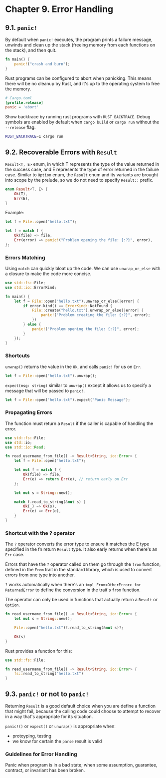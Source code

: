 # Chapter 9. Error Handling

## 9.1. `panic!`

By default when `panic!` executes, the program prints a failure message, unwinds and clean up the stack (freeing memory from each functions on the stack), and then quit.

```rust
fn main() {
    panic!("crash and burn");
}
```

Rust programs can be configured to abort when panicking. This means there will be no cleanup by Rust, and it's up to the operating system to free the memory.

```toml
# Cargo.toml
[profile.release]
panic = 'abort'
```

Show backtrace by running rust programs with `RUST_BACKTRACE`. Debug symbols are enabled by default when `cargo build` or `cargo run` without the `--release` flag.

```zsh
RUST_BACKTRACE=1 cargo run
```

## 9.2. Recoverable Errors with `Result`

`Result<T, E>` enum, in which T represents the type of the value returned in the success case, and E represents the type of error returned in the failure case. Similar to `Option` enum, the `Result` enum and its variants are brought into scope by the prelude, so we do not need to specify `Result::` prefix.

```rust
enum Result<T, E> {
    Ok(T),
    Err(E),
}
```

Example:

```rust
let f = File::open("hello.txt");

let f = match f {
    Ok(file) => file,
    Err(error) => panic!("Problem opening the file: {:?}", error),
};
```

### Errors Matching

Using `match` can quickly bloat up the code. We can use `unwrap_or_else` with a closure to make the code more concise.

```rust
use std::fs::File;
use std::io::ErrorKind;

fn main() {
    let f = File::open("hello.txt").unwrap_or_else(|error| {
        if error.kind() == ErrorKind::NotFound {
            File::create("hello.txt").unwrap_or_else(|error| {
                panic!("Problem creating the file: {:?}", error);
            })
        } else {
            panic!("Problem opening the file: {:?}", error);
        }
    });
}
```

### Shortcuts

`unwrap()` returns the value in the `Ok`, and calls `panic!` for us on `Err`.

```rust
let f = File::open("hello.txt").unwrap();
```

`expect(msg: string)` similar to `unwrap()` except it allows us to specify a message that will be passed to `panic!`.

```rust
let f = File::open("hello.txt").expect("Panic Message");
```

### Propagating Errors

The function must return a `Result` if the caller is capable of handling the error.

```rust
use std::fs::File;
use std::io;
use std::io::Read;

fn read_username_from_file() -> Result<String, io::Error> {
    let f = File::open("hello.txt");

    let mut f = match f {
        Ok(file) => file,
        Err(e) => return Err(e), // return early on Err
    };

    let mut s = String::new();

    match f.read_to_string(&mut s) {
        Ok(_) => Ok(s),
        Err(e) => Err(e),
    }
}
```

### Shortcut with the ? operator

The `?` operator converts the error type to ensure it matches the E type specified in the fn return `Result` type. It also early returns when there's an `Err` case.

Errors that have the `?` operator called on them go through the `from` function, defined in the `From` trait in the standard library, which is used to convert errors from one type into another.

`?` works automatically when there's an `impl From<OtherError> for ReturnedError` to define the conversion in the trait's `from` function.

The operator can only be used in functions that actually return a `Result` or `Option`.

```rust
fn read_username_from_file() -> Result<String, io::Error> {
    let mut s = String::new();

    File::open("hello.txt")?.read_to_string(&mut s)?;

    Ok(s)
}
```

Rust provides a function for this:

```rust
use std::fs::File;

fn read_username_from_file() -> Result<String, io::Error> {
    fs::read_to_string("hello.txt")
}
```

## 9.3. `panic!` or not to `panic!`

Returning `Result` is a good default choice when you are define a function that might fail, because the calling code could choose to attempt to recover in a way that's appropriate for its situation.

`panic!()` or `expect()` or `unwrap()` is appropriate when:
- protoyping, testing
- we know for certain the `parse` result is valid

### Guidelines for Error Handling

Panic when program is in a bad state; when some assumption, guarantee, contract, or invariant has been broken.

